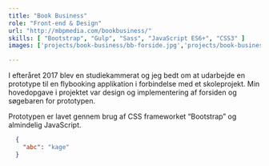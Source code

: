 ```yaml
---
title: "Book Business"
role: "Front-end & Design"
url: "http://mbpmedia.com/bookbusiness/"
skills: [ "Bootstrap", "Gulp", "Sass", "JavaScript ES6+", "CSS3" ]
images: ['projects/book-business/bb-forside.jpg','projects/book-business/bb-search.jpg']

---
```


I efteråret 2017 blev en studiekammerat og jeg bedt om at udarbejde en prototype til en flybooking applikation i forbindelse med et skoleprojekt. Min hovedopgave i projektet var design og implementering af forsiden og søgebaren for prototypen.

Prototypen er lavet gennem brug af CSS frameworket “Bootstrap” og almindelig JavaScript.

```json
  {
    "abc": "kage"
  }
```
